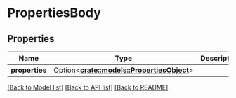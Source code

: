 # PropertiesBody

## Properties

Name | Type | Description | Notes
------------ | ------------- | ------------- | -------------
**properties** | Option<[**crate::models::PropertiesObject**](PropertiesObject.md)> |  | [optional]

[[Back to Model list]](../README.md#documentation-for-models) [[Back to API list]](../README.md#documentation-for-api-endpoints) [[Back to README]](../README.md)



